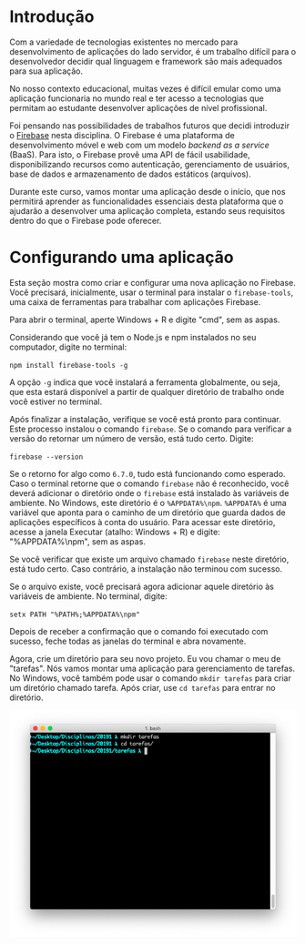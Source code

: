 # Introdução

Com a variedade de tecnologias existentes no mercado para desenvolvimento de aplicações do lado servidor, é um trabalho difícil para o desenvolvedor decidir qual linguagem e framework são mais adequados para sua aplicação.

No nosso contexto educacional, muitas vezes é difícil emular como uma aplicação funcionaria no mundo real e ter acesso a tecnologias que permitam ao estudante desenvolver aplicações de nível profissional.

Foi pensando nas possibilidades de trabalhos futuros que decidi introduzir o [Firebase](https://firebase.google.com/) nesta disciplina. O Firebase é uma plataforma de desenvolvimento móvel e web com um modelo *backend as a service* (BaaS). Para isto, o Firebase provê uma API de fácil usabilidade, disponibilizando recursos como autenticação, gerenciamento de usuários, base de dados e armazenamento de dados estáticos (arquivos).

Durante este curso, vamos montar uma aplicação desde o início, que nos permitirá aprender as funcionalidades essenciais desta plataforma que o ajudarão a desenvolver uma aplicação completa, estando seus requisitos dentro do que o Firebase pode oferecer.

# Configurando uma aplicação 

Esta seção mostra como criar e configurar uma nova aplicação no Firebase. Você precisará, inicialmente, usar o terminal para instalar o `firebase-tools`, uma caixa de ferramentas para trabalhar com aplicações Firebase.

Para abrir o terminal, aperte Windows + R e digite "cmd", sem as aspas.

Considerando que você já tem o Node.js e npm instalados no seu computador, digite no terminal:

`npm install firebase-tools -g`

A opção `-g` indica que você instalará a ferramenta globalmente, ou seja, que esta estará disponível a partir de qualquer diretório de trabalho onde você estiver no terminal.

Após finalizar a instalação, verifique se você está pronto para continuar. Este processo instalou o comando `firebase`. Se o comando para verificar a versão do retornar um número de versão, está tudo certo. Digite:

`firebase --version`

Se o retorno for algo como `6.7.0`, tudo está funcionando como esperado. Caso o terminal retorne que o comando `firebase` não é reconhecido, você deverá adicionar o diretório onde o `firebase` está instalado às variáveis de ambiente. No Windows, este diretório é o `%APPDATA%\npm`. `%APPDATA%` é uma variável que aponta para o caminho de um diretório que guarda dados de aplicações específicos à conta do usuário. Para acessar este diretório, acesse a janela Executar (atalho: Windows + R) e digite: "%APPDATA%\npm", sem as aspas.

Se você verificar que existe um arquivo chamado `firebase` neste diretório, está tudo certo. Caso contrário, a instalação não terminou com sucesso.

Se o arquivo existe, você precisará agora adicionar aquele diretório às variáveis de ambiente. No terminal, digite:

`setx PATH "%PATH%;%APPDATA%\npm"`

Depois de receber a confirmação que o comando foi executado com sucesso, feche todas as janelas do terminal e abra novamente.

Agora, crie um diretório para seu novo projeto. Eu vou chamar o meu de "tarefas". Nós vamos montar uma aplicação para gerenciamento de tarefas. No Windows, você também pode usar o comando `mkdir tarefas` para criar um diretório chamado tarefa. Após criar, use `cd tarefas` para entrar no diretório.

![Criando o diretório 'tarefas'](https://github.com/antoniojnr/ipw/blob/master/aulas/firebase/bash-mkdir-tarefas.png)

